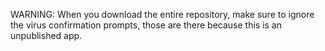 WARNING: When you download the entire repository, make sure to ignore the virus confirmation prompts, those are there because this is an unpublished app.
